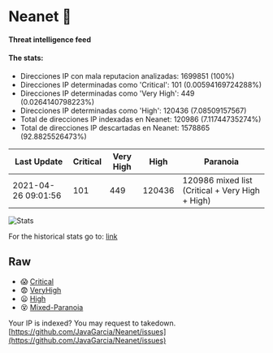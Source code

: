 # Neanet :hocho:
#### Threat intelligence feed
#### The stats:

- Direcciones IP con mala reputacion analizadas: 1699851 (100%)
- Direcciones IP determinadas como 'Critical':  101 (0.00594169724288%)
- Direcciones IP determinadas como 'Very High':  449 (0.0264140798223%)
- Direcciones IP determinadas como 'High':  120436 (7.08509157567)
- Total de direcciones IP indexadas en Neanet:  120986 (7.11744735274%)
- Total de direcciones IP descartadas en Neanet:  1578865 (92.8825526473%)

| Last Update | Critical | Very High | High | Paranoia |
| --- | --- | --- | --- | --- |
| 2021-04-26 09:01:56 | 101 | 449 | 120436 | 120986 mixed list (Critical + Very High + High)|

![Stats](https://docs.google.com/spreadsheets/d/e/2PACX-1vSnaNMIXVabIpDJjufMlzH7poXnshF3mgd8Is1g9ytUEzVsP5my4Trn8f-xkoLLQ38xpL3HtmUexLo6/pubchart?oid=501124687&format=image)

For the historical stats go to: [link](/stats.csv)
## Raw
- :scream: [Critical](https://raw.githubusercontent.com/JavaGarcia/Neanet/master/blacklists/neanet_critical.txt)
- :fearful: [VeryHigh](https://raw.githubusercontent.com/JavaGarcia/Neanet/master/blacklists/neanet_veryHigh.txtt)
- :frowning: [High](https://raw.githubusercontent.com/JavaGarcia/Neanet/master/blacklists/neanet_high.txt)
- :dizzy_face: [Mixed-Paranoia](https://raw.githubusercontent.com/JavaGarcia/Neanet/master/blacklists/neanet_all.txt)


Your IP is indexed? You may request to takedown. [https://github.com/JavaGarcia/Neanet/issues](https://github.com/JavaGarcia/Neanet/issues)










































































































































































































































































































































































































































































































































































































































































































































































































































































































































































































































































































































































































































































































































































































































































































































































































































































































































































































































































































































































































































































































































































































































































































































































































































































































































































































































































































































































































































































































































































































































































































































































































































































































































































































































































































































































































































































































































































































































































































































































































































































































































































































































































































































































































































































































































































































































































































































































































































































































































































































































































































































































































































































































































































































































































































































































































































































































































































































































































































































































































































































































